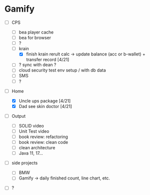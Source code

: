 # Gamify

* [ ] CPS
  * [ ] bea player cache
  * [ ] bea for browser
  * [ ] ?
  * [ ] krain
    * [x] finish krain rerult calc -> update balance (acc or b-wallet) + transfer record \[4/21]
  * [ ] ? sync with dean ?
  * [ ] cloud security test env setup / with db data
  * [ ] SMS
  * [ ] ?
* [ ] Home
  * [x] Uncle ups package \[4/21]
  * [x] Dad see skin doctor \[4/21]
* [ ] Output
  * [ ] SOLID video
  * [ ] Unit Test video
  * [ ] book review: refactoring
  * [ ] book review: clean code
  * [ ] clean architecture
  * [ ] Java 11, 17...
* [ ] side projects
  * [ ] BMW
  * [ ] Gamify -> daily finished count, line chart, etc.
* [ ] ?

